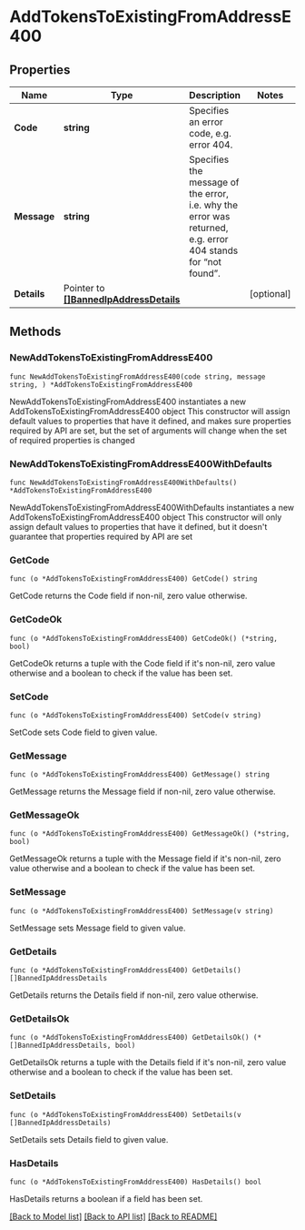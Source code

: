 # AddTokensToExistingFromAddressE400

## Properties

Name | Type | Description | Notes
------------ | ------------- | ------------- | -------------
**Code** | **string** | Specifies an error code, e.g. error 404. | 
**Message** | **string** | Specifies the message of the error, i.e. why the error was returned, e.g. error 404 stands for “not found”. | 
**Details** | Pointer to [**[]BannedIpAddressDetails**](BannedIpAddressDetails.md) |  | [optional] 

## Methods

### NewAddTokensToExistingFromAddressE400

`func NewAddTokensToExistingFromAddressE400(code string, message string, ) *AddTokensToExistingFromAddressE400`

NewAddTokensToExistingFromAddressE400 instantiates a new AddTokensToExistingFromAddressE400 object
This constructor will assign default values to properties that have it defined,
and makes sure properties required by API are set, but the set of arguments
will change when the set of required properties is changed

### NewAddTokensToExistingFromAddressE400WithDefaults

`func NewAddTokensToExistingFromAddressE400WithDefaults() *AddTokensToExistingFromAddressE400`

NewAddTokensToExistingFromAddressE400WithDefaults instantiates a new AddTokensToExistingFromAddressE400 object
This constructor will only assign default values to properties that have it defined,
but it doesn't guarantee that properties required by API are set

### GetCode

`func (o *AddTokensToExistingFromAddressE400) GetCode() string`

GetCode returns the Code field if non-nil, zero value otherwise.

### GetCodeOk

`func (o *AddTokensToExistingFromAddressE400) GetCodeOk() (*string, bool)`

GetCodeOk returns a tuple with the Code field if it's non-nil, zero value otherwise
and a boolean to check if the value has been set.

### SetCode

`func (o *AddTokensToExistingFromAddressE400) SetCode(v string)`

SetCode sets Code field to given value.


### GetMessage

`func (o *AddTokensToExistingFromAddressE400) GetMessage() string`

GetMessage returns the Message field if non-nil, zero value otherwise.

### GetMessageOk

`func (o *AddTokensToExistingFromAddressE400) GetMessageOk() (*string, bool)`

GetMessageOk returns a tuple with the Message field if it's non-nil, zero value otherwise
and a boolean to check if the value has been set.

### SetMessage

`func (o *AddTokensToExistingFromAddressE400) SetMessage(v string)`

SetMessage sets Message field to given value.


### GetDetails

`func (o *AddTokensToExistingFromAddressE400) GetDetails() []BannedIpAddressDetails`

GetDetails returns the Details field if non-nil, zero value otherwise.

### GetDetailsOk

`func (o *AddTokensToExistingFromAddressE400) GetDetailsOk() (*[]BannedIpAddressDetails, bool)`

GetDetailsOk returns a tuple with the Details field if it's non-nil, zero value otherwise
and a boolean to check if the value has been set.

### SetDetails

`func (o *AddTokensToExistingFromAddressE400) SetDetails(v []BannedIpAddressDetails)`

SetDetails sets Details field to given value.

### HasDetails

`func (o *AddTokensToExistingFromAddressE400) HasDetails() bool`

HasDetails returns a boolean if a field has been set.


[[Back to Model list]](../README.md#documentation-for-models) [[Back to API list]](../README.md#documentation-for-api-endpoints) [[Back to README]](../README.md)


